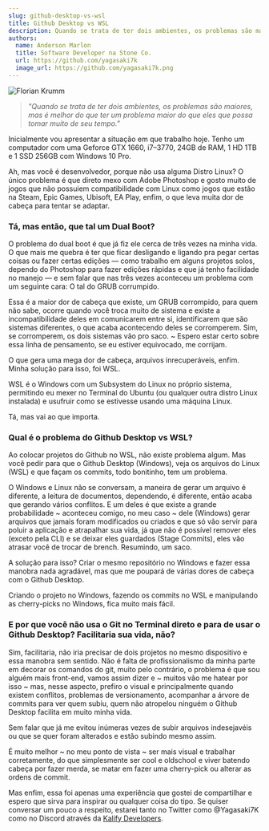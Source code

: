 ```yaml
---
slug: github-desktop-vs-wsl
title: Github Desktop vs WSL
description: Quando se trata de ter dois ambientes, os problemas são maiores, mas é melhor do que ter um problema maior do que eles que possa tomar muito de seu tempo.
authors:
  name: Anderson Marlon
  title: Software Developer na Stone Co.
  url: https://github.com/yagasaki7k
  image_url: https://github.com/yagasaki7k.png
---
```


![](https://images.unsplash.com/photo-1555532538-dcdbd01d373d?ixlib=rb-4.0.3&ixid=MnwxMjA3fDB8MHxwaG90by1wYWdlfHx8fGVufDB8fHx8&auto=format&fit=crop&w=964&q=80 "Florian Krumm")

> _"Quando se trata de ter dois ambientes, os problemas são maiores, mas é melhor do que ter um problema maior do que eles que possa tomar muito de seu tempo."_

Inicialmente vou apresentar a situação em que trabalho hoje. Tenho um computador com uma Geforce GTX 1660, i7–3770, 24GB de RAM, 1 HD 1TB e 1 SSD 256GB com Windows 10 Pro.

Ah, mas você é desenvolvedor, porque não usa alguma Distro Linux?
O único problema é que direto mexo com Adobe Photoshop e gosto muito de jogos que não possuiem compatibilidade com Linux como jogos que estão na Steam, Epic Games, Ubisoft, EA Play, enfim, o que leva muita dor de cabeça para tentar se adaptar.

### Tá, mas então, que tal um Dual Boot?

O problema do dual boot é que já fiz ele cerca de três vezes na minha vida. O que mais me quebra é ter que ficar desligando e ligando pra pegar certas coisas ou fazer certas edições — como trabalho em alguns projetos solos, dependo do Photoshop para fazer edições rápidas e que já tenho facilidade no manejo — e sem falar que nas três vezes aconteceu um problema com um seguinte cara: O tal do GRUB corrumpido.

Essa é a maior dor de cabeça que existe, um GRUB corrompido, para quem não sabe, ocorre quando você troca muito de sistema e existe a incompatibilidade deles em comunicarem entre si, identificarem que são sistemas diferentes, o que acaba acontecendo deles se corromperem. Sim, se corromperem, os dois sistemas vão pro saco. ~ Espero estar certo sobre essa linha de pensamento, se eu estiver equivocado, me corrijam.

O que gera uma mega dor de cabeça, arquivos inrecuperáveis, enfim. Minha solução para isso, foi WSL.

WSL é o Windows com um Subsystem do Linux no próprio sistema, permitindo eu mexer no Terminal do Ubuntu (ou qualquer outra distro Linux instalada) e usufruir como se estivesse usando uma máquina Linux.

Tá, mas vai ao que importa.

### Qual é o problema do Github Desktop vs WSL?

Ao colocar projetos do Github no WSL, não existe problema algum. Mas você pedir para que o Github Desktop (Windows), veja os arquivos do Linux (WSL) e que façam os commits, todo bonitinho, tem um problema.

O Windows e Linux não se conversam, a maneira de gerar um arquivo é diferente, a leitura de documentos, dependendo, é diferente, então acaba que gerando vários conflitos. E um deles é que existe a grande probabilidade ~ aconteceu comigo, no meu caso ~ dele (Windows) gerar arquivos que jamais foram modificados ou criados e que só vão servir para poluir a aplicação e atrapalhar sua vida, já que não é possível remover eles (exceto pela CLI) e se deixar eles guardados (Stage Commits), eles vão atrasar você de trocar de brench. Resumindo, um saco.

A solução para isso? Criar o mesmo repositório no Windows e fazer essa manobra nada agradável, mas que me poupará de várias dores de cabeça com o Github Desktop.

Criando o projeto no Windows, fazendo os commits no WSL e manipulando as cherry-picks no Windows, fica muito mais fácil.

### E por que você não usa o Git no Terminal direto e para de usar o Github Desktop? Facilitaria sua vida, não?

Sim, facilitaria, não iria precisar de dois projetos no mesmo dispositivo e essa manobra sem sentido. Não é falta de profissionalismo da minha parte em decorar os comandos do git, muito pelo contrário, o problema é que sou alguém mais front-end, vamos assim dizer e ~ muitos vão me hatear por isso ~ mas, nesse aspecto, prefiro o visual e principalmente quando existem conflitos, problemas de versionamento, acompanhar a árvore de commits para ver quem subiu, quem não atropelou ninguém o Github Desktop facilita em muito minha vida.

Sem falar que já me evitou inúmeras vezes de subir arquivos indesejavéis ou que se quer foram alterados e estão subindo mesmo assim.

É muito melhor ~ no meu ponto de vista ~ ser mais visual e trabalhar corretamente, do que simplesmente ser cool e oldschool e viver batendo cabeça por fazer merda, se matar em fazer uma cherry-pick ou alterar as ordens de commit.

Mas enfim, essa foi apenas uma experiência que gostei de compartilhar e espero que sirva para inspirar ou qualquer coisa do tipo. Se quiser conversar um pouco a respeito, estarei tanto no Twitter como @Yagasaki7K como no Discord através da [Kalify Developers](https://discord.gg/jhSepmE7nN).
